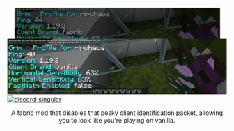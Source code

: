 ![](https://github.com/qtchaos/nofabric/blob/1.19.3/assets/example.png?raw=true)
<a href="https://discord.gg/AyaZ5EkpMd">
  <img alt="discord-singular" height="40" src="https://cdn.jsdelivr.net/npm/@intergrav/devins-badges@3/assets/compact/social/discord-singular_vector.svg">
</a>
<br>
<p align="center">A fabric mod that disables that pesky client identification packet, allowing you to look like you're playing on vanilla.</p>

